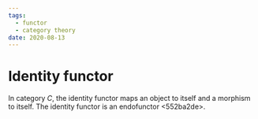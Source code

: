```yaml
---
tags:
  - functor
  - category theory
date: 2020-08-13
---
```


# Identity functor

In category $C$, the identity functor maps an object to itself and a morphism to itself. The identity functor is an endofunctor <552ba2de>.
